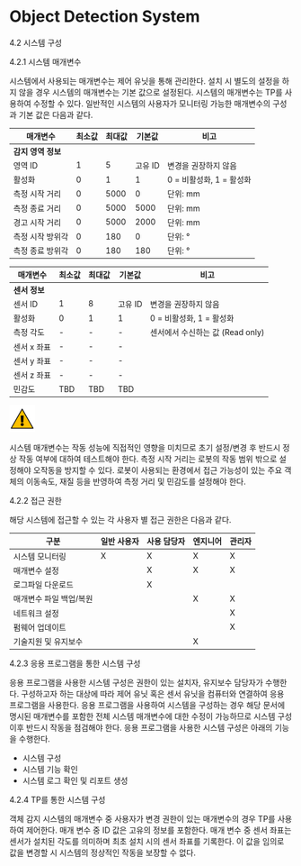 ﻿# Object Detection System

4.2	시스템 구성

4.2.1	시스템 매개변수

 시스템에서 사용되는 매개변수는 제어 유닛을 통해 관리한다. 설치 시 별도의 설정을 하지 않을 경우 시스템의 매개변수는 기본 값으로 설정된다. 시스템의 매개변수는 TP를 사용하여 수정할 수 있다. 일반적인 시스템의 사용자가 모니터링 가능한 매개변수의 구성과 기본 값은 다음과 같다.


| 매개변수       | 최소값 | 최대값 | 기본값 | 비고                     |
|----------------|--------|--------|--------|--------------------------|
| **감지 영역 정보** |        |        |        |                          |
| 영역 ID        | 1      | 5      | 고유 ID | 변경을 권장하지 않음     |
| 활성화         | 0      | 1      | 1      | 0 = 비활성화, 1 = 활성화 |
| 측정 시작 거리 | 0      | 5000   | 0      | 단위: mm                 |
| 측정 종료 거리 | 0      | 5000   | 5000   | 단위: mm                 |
| 경고 시작 거리 | 0      | 5000   | 2000   | 단위: mm                 |
| 측정 시작 방위각 | 0      | 180    | 0      | 단위: °                  |
| 측정 종료 방위각 | 0      | 180    | 180    | 단위: °                  |

| 매개변수       | 최소값 | 최대값 | 기본값 | 비고                     |
|----------------|--------|--------|--------|--------------------------|
| **센서 정보**  |        |        |        |                          |
| 센서 ID        | 1      | 8      | 고유 ID | 변경을 권장하지 않음     |
| 활성화         | 0      | 1      | 1      | 0 = 비활성화, 1 = 활성화 |
| 측정 각도      | -      | -      | -      | 센서에서 수신하는 값 (Read only) |
| 센서 x 좌표    | -      | -      | -      |                          |
| 센서 y 좌표    | -      | -      | -      |                          |
| 센서 z 좌표    | -      | -      | -      |                          |
| 민감도         | TBD    | TBD    | TBD    |                          |

![](../_assets/경고기호.png)

시스템 매개변수는 작동 성능에 직접적인 영향을 미치므로 초기 설정/변경 후 반드시 정상 작동 여부에 대하여 테스트해야 한다. 측정 시작 거리는 로봇의 작동 범위 밖으로 설정해야 오작동을 방지할 수 있다. 로봇이 사용되는 환경에서 접근 가능성이 있는 주요 객체의 이동속도, 재질 등을 반영하여 측정 거리 및 민감도를 설정해야 한다. 

4.2.2	접근 권한

 해당 시스템에 접근할 수 있는 각 사용자 별 접근 권한은 다음과 같다. 

| 구분               | 일반 사용자 | 사용 담당자 | 엔지니어 | 관리자 |
|--------------------|-------------|-------------|----------|--------|
| 시스템 모니터링    | X           | X           | X        | X      |
| 매개변수 설정      |             | X           | X        | X      |
| 로그파일 다운로드  |             | X           |          |        |
| 매개변수 파일 백업/복원 |             |             | X        | X      |
| 네트워크 설정      |             |             |          | X      |
| 펌웨어 업데이트    |             |             |          | X      |
| 기술지원 및 유지보수 |             |             | X        |        |

4.2.3	응용 프로그램을 통한 시스템 구성

 응용 프로그램을 사용한 시스템 구성은 권한이 있는 설치자, 유지보수 담당자가 수행한다. 구성하고자 하는 대상에 따라 제어 유닛 혹은 센서 유닛을 컴퓨터와 연결하여 응용 프로그램을 사용한다. 응용 프로그램을 사용하여 시스템을 구성하는 경우 해당 문서에 명시된 매개변수를 포함한 전체 시스템 매개변수에 대한 수정이 가능하므로 시스템 구성 이후 반드시 작동을 점검해야 한다. 응용 프로그램을 사용한 시스템 구성은 아래의 기능을 수행한다. 
-	시스템 구성
-	시스템 기능 확인
-	시스템 로그 확인 및 리포트 생성

4.2.4	TP를 통한 시스템 구성

 객체 감지 시스템의 매개변수 중 사용자가 변경 권한이 있는 매개변수의 경우 TP를 사용하여 제어한다. 매개 변수 중 ID 값은 고유의 정보를 포함한다. 매개 변수 중 센서 좌표는 센서가 설치된 각도를 의미하며 최초 설치 시의 센서 좌표를 기록한다. 이 값을 임의로 값을 변경할 시 시스템의 정상적인 작동을 보장할 수 없다.


